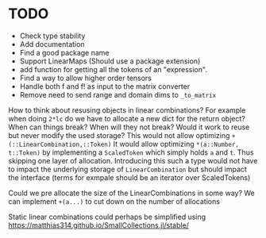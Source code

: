 # TODO
* Check type stability
* Add documentation
* Find a good package name
* Support LinearMaps (Should use a package extension)
* add function for getting all the tokens of an "expression".
* Find a way to allow higher order tensors
* Handle both f and f! as input to the matrix converter
* Remove need to send range and domain dims to `_to_matrix`

How to think about resusing objects in linear combinations? For example when doing `2*lc` do we have to allocate a new dict for the return object? When can things break? When will they not break?
Would it work to reuse but never modify the used storage?
    This would not allow optimizing `+(::LinearCombination,::Token)`
    It would allow optimizing `*(a::Number, t::Token)` by implementing a
    `ScaledToken` which simply holds `a` and `t`. Thus skipping one layer of allocation. Introducing this such a type would not have to impact the underlying storage of `LinearCombination` but should impact the interface (terms for exmpale should be an iterator over ScaledTokens)


Could we pre allocate the size of the LinearCombinations in some way?
We can implement `+(a...)` to cut down on the number of allocations


Static linear combinations could perhaps be simplified using https://matthias314.github.io/SmallCollections.jl/stable/
